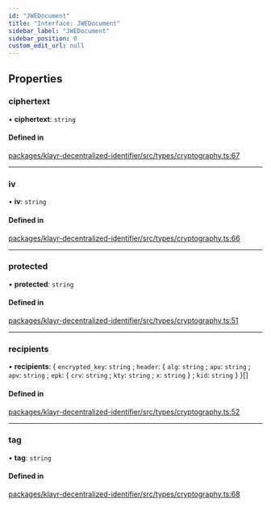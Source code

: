 ```yaml
---
id: "JWEDocument"
title: "Interface: JWEDocument"
sidebar_label: "JWEDocument"
sidebar_position: 0
custom_edit_url: null
---
```


## Properties

### ciphertext

• **ciphertext**: `string`

#### Defined in

[packages/klayr-decentralized-identifier/src/types/cryptography.ts:67](https://github.com/aldhosutra/klayr-did/blob/515766d/packages/klayr-decentralized-identifier/src/types/cryptography.ts#L67)

___

### iv

• **iv**: `string`

#### Defined in

[packages/klayr-decentralized-identifier/src/types/cryptography.ts:66](https://github.com/aldhosutra/klayr-did/blob/515766d/packages/klayr-decentralized-identifier/src/types/cryptography.ts#L66)

___

### protected

• **protected**: `string`

#### Defined in

[packages/klayr-decentralized-identifier/src/types/cryptography.ts:51](https://github.com/aldhosutra/klayr-did/blob/515766d/packages/klayr-decentralized-identifier/src/types/cryptography.ts#L51)

___

### recipients

• **recipients**: { `encrypted_key`: `string` ; `header`: { `alg`: `string` ; `apu`: `string` ; `apv`: `string` ; `epk`: { `crv`: `string` ; `kty`: `string` ; `x`: `string`  } ; `kid`: `string`  }  }[]

#### Defined in

[packages/klayr-decentralized-identifier/src/types/cryptography.ts:52](https://github.com/aldhosutra/klayr-did/blob/515766d/packages/klayr-decentralized-identifier/src/types/cryptography.ts#L52)

___

### tag

• **tag**: `string`

#### Defined in

[packages/klayr-decentralized-identifier/src/types/cryptography.ts:68](https://github.com/aldhosutra/klayr-did/blob/515766d/packages/klayr-decentralized-identifier/src/types/cryptography.ts#L68)
